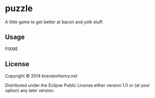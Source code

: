 # puzzle

A little game to get better at bacon and yolk stuff.

## Usage

FIXME

## License

Copyright © 2014 brandonhenry.net

Distributed under the Eclipse Public License either version 1.0 or (at
your option) any later version.

